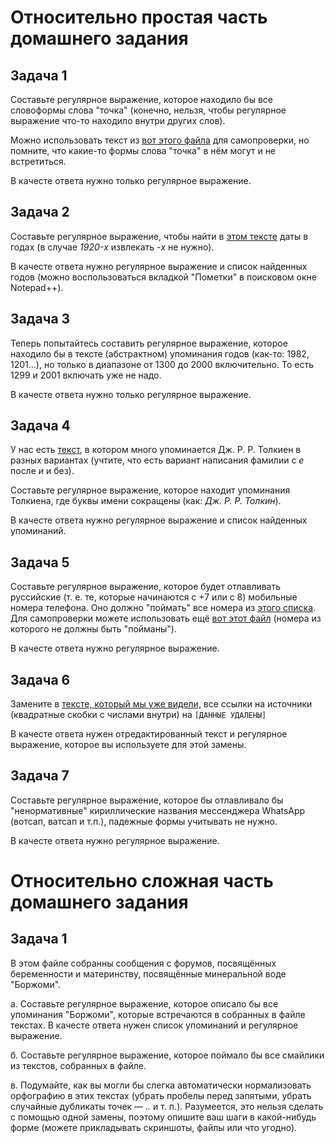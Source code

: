 # Относительно простая часть домашнего задания

## Задача 1

Составьте регулярное выражение, которое находило бы все словоформы слова "точка" (конечно, нельзя, чтобы регулярное выражение что-то находило внутри других слов).

Можно использовать текст из [вот этого файла](https://github.com/volina092/RSUH_intro_compling_ma/blob/1sem_re/1%20%D1%81%D0%B5%D0%BC%D0%B8%D0%BD%D0%B0%D1%80%20(%D0%A0%D0%B5%D0%B3%D1%83%D0%BB%D1%8F%D1%80%D0%BD%D1%8B%D0%B5%20%D0%B2%D1%8B%D1%80%D0%B0%D0%B6%D0%B5%D0%BD%D0%B8%D1%8F)/%D0%A4%D0%B0%D0%B9%D0%BB%D1%8B/hw1.txt) для самопроверки, но помните, что какие-то формы слова "точка" в нём могут и не встретиться.

В качесте ответа нужно только регулярное выражение.

## Задача 2

Составьте регулярное выражение, чтобы найти в [этом тексте](https://github.com/volina092/RSUH_intro_compling_ma/blob/1sem_re/1%20%D1%81%D0%B5%D0%BC%D0%B8%D0%BD%D0%B0%D1%80%20(%D0%A0%D0%B5%D0%B3%D1%83%D0%BB%D1%8F%D1%80%D0%BD%D1%8B%D0%B5%20%D0%B2%D1%8B%D1%80%D0%B0%D0%B6%D0%B5%D0%BD%D0%B8%D1%8F)/%D0%A4%D0%B0%D0%B9%D0%BB%D1%8B/hw2.txt) даты в годах (в случае _1920-x_ извлекать _-x_ не нужно).

В качесте ответа нужно регулярное выражение и список найденных годов (можно воспользоваться вкладкой "Пометки" в поисковом окне Notepad++).

## Задача 3

Теперь попытайтесь составить регулярное выражение, которое находило бы в тексте (абстрактном) упоминания годов (как-то: 1982, 1201...), но только в диапазоне от 1300 до 2000 включительно. То есть 1299 и 2001 включать уже не надо.

В качесте ответа нужно только регулярное выражение.

## Задача 4

У нас есть [текст](https://github.com/volina092/RSUH_intro_compling_ma/blob/1sem_re/1%20%D1%81%D0%B5%D0%BC%D0%B8%D0%BD%D0%B0%D1%80%20(%D0%A0%D0%B5%D0%B3%D1%83%D0%BB%D1%8F%D1%80%D0%BD%D1%8B%D0%B5%20%D0%B2%D1%8B%D1%80%D0%B0%D0%B6%D0%B5%D0%BD%D0%B8%D1%8F)/%D0%A4%D0%B0%D0%B9%D0%BB%D1%8B/hw4.txt), в котором много упоминается Дж. Р. Р. Толкиен в разных вариантах (учтите, что есть вариант написания фамилии с _е_ после _и_ и без).

Cоставьте регулярное выражение, которое находит упоминания Толкиена, где буквы имени сокращены (как: _Дж. Р. Р. Толкин_).

В качесте ответа нужно регулярное выражение и список найденных упоминаний.

## Задача 5

Cоставьте регулярное выражение, которое будет отлавливать руссийские (т. е. те, которые начинаются с +7 или с 8) мобильные номера телефона. Оно должно "поймать" все номера из [этого списка](https://github.com/volina092/RSUH_intro_compling_ma/blob/1sem_re/1%20%D1%81%D0%B5%D0%BC%D0%B8%D0%BD%D0%B0%D1%80%20(%D0%A0%D0%B5%D0%B3%D1%83%D0%BB%D1%8F%D1%80%D0%BD%D1%8B%D0%B5%20%D0%B2%D1%8B%D1%80%D0%B0%D0%B6%D0%B5%D0%BD%D0%B8%D1%8F)/%D0%A4%D0%B0%D0%B9%D0%BB%D1%8B/hw5_true). Для самопроверки можете использовать ещё [вот этот файл](https://github.com/volina092/RSUH_intro_compling_ma/blob/1sem_re/1%20%D1%81%D0%B5%D0%BC%D0%B8%D0%BD%D0%B0%D1%80%20(%D0%A0%D0%B5%D0%B3%D1%83%D0%BB%D1%8F%D1%80%D0%BD%D1%8B%D0%B5%20%D0%B2%D1%8B%D1%80%D0%B0%D0%B6%D0%B5%D0%BD%D0%B8%D1%8F)/%D0%A4%D0%B0%D0%B9%D0%BB%D1%8B/hw5_false) (номера из которого не должны быть "пойманы"). 

В качесте ответа нужно регулярное выражение.

## Задача 6

Замените в [тексте, который мы уже видели,](https://github.com/volina092/RSUH_intro_compling_ma/blob/1sem_re/1%20%D1%81%D0%B5%D0%BC%D0%B8%D0%BD%D0%B0%D1%80%20(%D0%A0%D0%B5%D0%B3%D1%83%D0%BB%D1%8F%D1%80%D0%BD%D1%8B%D0%B5%20%D0%B2%D1%8B%D1%80%D0%B0%D0%B6%D0%B5%D0%BD%D0%B8%D1%8F)/%D0%A4%D0%B0%D0%B9%D0%BB%D1%8B/hw2.txt) все ссылки на источники (квадратные скобки с числами внутри) на `[ДАННЫЕ УДАЛЕНЫ]`

В качесте ответа нужен отредактированный текст и регулярное выражение, которое вы используете для этой замены.

## Задача 7

Составьте регулярное выражение, которое бы отлавливало бы "ненормативные" кириллические названия мессенджера WhatsApp (вотсап, ватсап и т.п.), падежные формы учитывать не нужно.

В качесте ответа нужно регулярное выражение.

# Относительно сложная часть домашнего задания

## Задача 1

В этом файле собранны сообщения с форумов, посвящённых беременности и материнству, посвящённые минеральной воде "Боржоми". 

a. Составьте регулярное выражение, которое описало бы все упоминания "Боржоми", которые встречаются в собранных в файле текстах. В качесте ответа нужен список упоминаний и регулярное выражение.

б. Составьте регулярное выражение, которое поймало бы все смайлики из текстов, собранных в файле.

в. Подумайте, как вы могли бы слегка автоматически нормализовать орфографию в этих текстах (убрать пробелы перед запятыми, убрать случайные дубликаты точек — _.._ и т. п.). Разумеется, это нельзя сделать с помощью одной замены, поэтому опишите ваш шаги в какой-нибудь форме (можете прикладывать скриншоты, файлы или что угодно).
